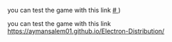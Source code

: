 you can test the game with this link
[# ](https://aymansalem01.github.io/Electron-Distribution/))



you can test the game with this link
https://aymansalem01.github.io/Electron-Distribution/
